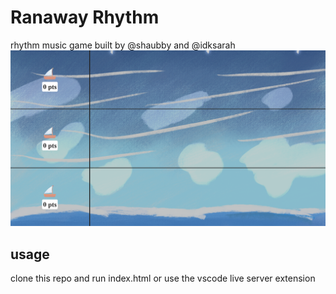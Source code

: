# Ranaway Rhythm
rhythm music game built by @shaubby and @idksarah
![alt](ss.png)
## usage
clone this repo and run index.html or use the vscode live server extension